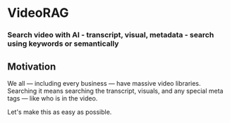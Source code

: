 # VideoRAG

### Search video with AI - transcript, visual, metadata - search using keywords or semantically

## Motivation

We all — including every business — have massive video libraries. Searching it means searching the transcript, visuals, and any special meta tags — like who is in the video.

Let's make this as easy as possible.
